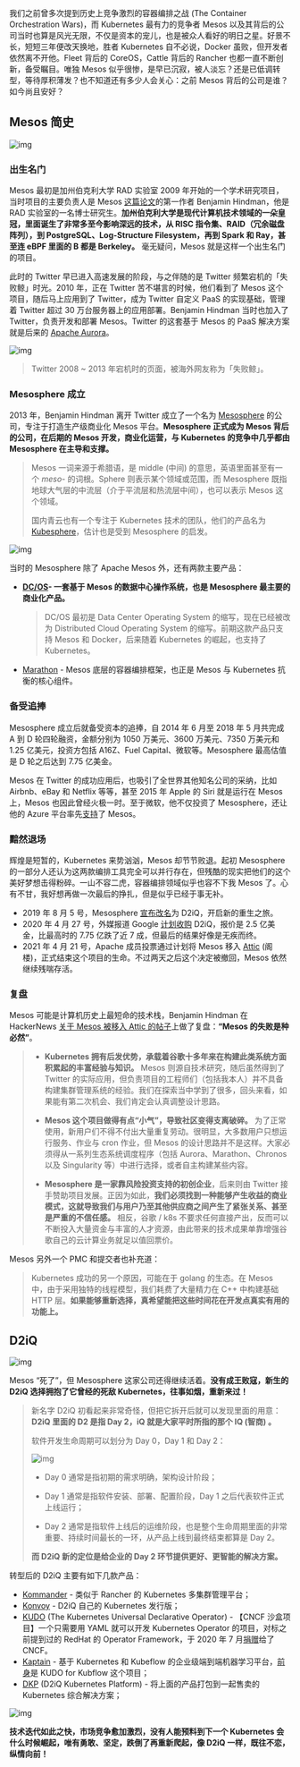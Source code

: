 
我们之前曾多次提到历史上竞争激烈的容器编排之战 (The Container Orchestration Wars)，而 Kubernetes 最有力的竞争者 Mesos 以及其背后的公司当时也算是风光无限，不仅是资本的宠儿，也是被众人看好的明日之星。好景不长，短短三年便改天换地，胜者 Kubernetes 自不必说，Docker 虽败，但开发者依然离不开他。Fleet 背后的 CoreOS，Cattle 背后的 Rancher 也都一直不断创新，备受瞩目。唯独 Mesos 似乎很惨，是早已沉寂，被人淡忘？还是已低调转型，等待厚积薄发？也不知道还有多少人会关心：之前 Mesos 背后的公司是谁？如今尚且安好？

## Mesos 简史

![img](/static/s1/8/mesos.png)

### 出生名门

Mesos 最初是加州伯克利大学 RAD 实验室 2009 年开始的一个学术研究项目，当时项目的主要负责人是 Mesos [这篇论文](https://people.eecs.berkeley.edu/~alig/papers/mesos.pdf)的第一作者 Benjamin Hindman，他是 RAD 实验室的一名博士研究生。**加州伯克利大学是现代计算机技术领域的一朵皇冠，里面诞生了非常多至今影响深远的技术，从 RISC 指令集、RAID（冗余磁盘阵列），到 PostgreSQL、Log-Structure Filesystem，再到 Spark 和 Ray，甚至连 eBPF 里面的 B 都是 Berkeley。** 毫无疑问，Mesos 就是这样一个出生名门的项目。

此时的 Twitter 早已进入高速发展的阶段，与之伴随的是 Twitter 频繁宕机的「失败鲸」时光。2010 年，正在 Twitter 苦不堪言的时候，他们看到了 Mesos 这个项目，随后马上应用到了 Twitter，成为 Twitter 自定义 PaaS 的实现基础，管理着 Twitter 超过 30 万台服务器上的应用部署。Benjamin Hindman 当时也加入了 Twitter，负责开发和部署 Mesos。Twitter 的这套基于 Mesos 的 PaaS 解决方案就是后来的 [Apache Aurora](https://aurora.apache.org/)。

![img](/static/s1/8/fall-whale.png)

> Twitter 2008 ~ 2013 年宕机时的页面，被海外网友称为「失败鲸」。

### Mesosphere 成立

2013 年，Benjamin Hindman 离开 Twitter 成立了一个名为 [Mesosphere](https://web.archive.org/web/20140903015326/http://mesosphere.com/) 的公司，专注于打造生产级商业化 Mesos 平台。**Mesosphere 正式成为 Mesos 背后的公司，在后期的 Mesos 开发，商业化运营，与 Kubernetes 的竞争中几乎都由 Mesosphere 在主导和支撑。**

> Mesos 一词来源于希腊语，是 middle (中间) 的意思，英语里面甚至有一个 *meso-* 的词根。Sphere 则表示某个领域或范围，而 Mesosphere 既指地球大气层的中流层（介于平流层和热流层中间），也可以表示 Mesos 这个领域。
>
> 国内青云也有一个专注于 Kubernetes 技术的团队，他们的产品名为 [Kubesphere](https://kubesphere.io/)，估计也是受到 Mesosphere 的启发。

![img](/static/s1/8/mesosphere.png)

当时的 Mesosphere 除了 Apache Mesos 外，还有两款主要产品：

- **[DC/OS](https://dcos.io/)- 一套基于 Mesos 的数据中心操作系统，也是 Mesosphere 最主要的商业化产品。**

  > DC/OS 最初是 Data Center Operating System 的缩写，现在已经被改为 Distributed Cloud Operating System 的缩写。前期这款产品只支持 Mesos 和 Docker，后来随着 Kubernetes 的崛起，也支持了 Kubernetes。

- [Marathon](http://mesosphere.github.io/marathon/) - Mesos 底层的容器编排框架，也正是 Mesos 与 Kubernetes 抗衡的核心组件。

### 备受追捧

Mesosphere 成立后就备受资本的追捧，自 2014 年 6 月至 2018 年 5 月共完成 A 到 D 轮四轮融资，金额分别为 1050 万美元、3600 万美元、7350 万美元和 1.25 亿美元，投资方包括 A16Z、Fuel Capital、微软等。Mesosphere 最高估值是 D 轮之后达到 7.75 亿美金。

Mesos 在 Twitter 的成功应用后，也吸引了全世界其他知名公司的采纳，比如 Airbnb、eBay 和 Netflix 等等，甚至 2015 年 Apple 的 Siri 就是运行在 Mesos 上，Mesos 也因此曾经火极一时。至于微软，他不仅投资了 Mesosphere，还让他的 Azure 平台率先[支持](https://www.zdnet.com/article/new-azure-container-service-to-bring-together-mesos-docker-and-azure-cloud/)了 Mesos。

### 黯然退场

辉煌是短暂的，Kubernetes 来势汹汹，Mesos 却节节败退。起初 Mesosphere 的一部分人还认为这两款编排工具完全可以并行存在，但残酷的现实把他们的这个美好梦想击得粉碎。一山不容二虎，容器编排领域似乎也容不下我 Mesos 了。心有不甘，我好想再做一次最后的挣扎，但是似乎已经于事无补。

- 2019 年 8 月 5 号，Mesosphere [宣布改名](https://d2iq.com/blog/mesosphere-is-now-d2iq)为 D2iQ，开启新的重生之旅。
- 2020 年 4 月 27 号，外媒报道 Google [计划收购](https://www.axios.com/google-talks-to-acquire-enterprise-software-startup-d2iq-mesosphere-a0d428bf-2382-4ec6-8941-9e580e36086e.html) D2iQ，报价是 2.5 亿美金，比最高时的 7.75 亿跌了近 7 成，但最后的结果好像是无疾而终。
- 2021 年 4 月 21 号，Apache 成员投票通过计划将 Mesos 移入 [Attic](https://attic.apache.org/) (阁楼)，正式结束这个项目的生命。不过两天之后这个决定被撤回，Mesos 依然继续残喘存活。

### 复盘

Mesos 可能是计算机历史上最短命的技术栈，Benjamin Hindman 在 HackerNews [关于 Mesos 被移入 Attic 的帖子](https://news.ycombinator.com/item?id=26713082)上做了复盘：**“Mesos 的失败是种必然”**。

> - **Kubernetes 拥有后发优势，承载着谷歌十多年来在构建此类系统方面积累起的丰富经验与知识。** Mesos 则源自技术研究，随后虽然得到了 Twitter 的实际应用，但负责项目的工程师们（包括我本人）并不具备构建集群管理系统的经验。我们在探索当中学到了很多，回头来看，如果能有第二次机会、我们肯定会认真调整设计思路。
>
> - **Mesos 这个项目做得有点“小气”，导致社区变得支离破碎。** 为了正常使用，新用户们不得不付出大量重复劳动。很明显，大多数用户只想运行服务、作业与 cron 作业，但 Mesos 的设计思路并不是这样。大家必须得从一系列生态系统调度程序（包括 Aurora、Marathon、Chronos 以及 Singularity 等）中进行选择，或者自主构建某些内容。
>
> - **Mesosphere 是一家靠风险投资支持的初创企业**，后来则由 Twitter 接手赞助项目发展。正因为如此，**我们必须找到一种能够产生收益的商业模式，这就导致我们与用户乃至其他供应商之间产生了紧张关系、甚至是严重的不信任感。** 相反，谷歌 / k8s 不要求任何直接产出，反而可以不断投入大量资金与丰富的人才资源，由此带来的技术成果单靠增强谷歌自己的云计算业务就足以值回票价。

Mesos 另外一个 PMC 和提交者也补充道：

> Kubernetes 成功的另一个原因，可能在于 golang  的生态。在 Mesos 中，由于采用独特的线程模型，我们耗费了大量精力在 C++ 中构建基础 HTTP 层。**如果能够重新选择，真希望能把这些时间花在开发点真实有用的功能上。**

## D2iQ

![img](/static/s1/8/d2iq.png)

Mesos “死了”，但 Mesosphere 这家公司还得继续活着。**没有成王败寇，新生的 D2iQ 选择拥抱了它曾经的死敌 Kubernetes，往事如烟，重新来过！**

> 新名字 D2iQ 初看起来非常奇怪，但把它拆开后就可以发现里面的用意：**D2iQ 里面的 D2 是指 Day 2，iQ 就是大家平时所指的那个 IQ (智商) 。**
>
> 软件开发生命周期可以划分为 Day 0，Day 1 和 Day 2：
>
> ![img](/static/s1/8/day2.png)
>
> - Day 0 通常是指初期的需求明确，架构设计阶段；
>
> - Day 1 通常是指软件安装、部署、配置阶段，Day 1 之后代表软件正式上线运行；
>
> - Day 2 通常是指软件上线后的运维阶段，也是整个生命周期里面的非常重要、持续时间最长的一环，从产品上线到最终结束都算是 Day 2。
>
> **而 D2iQ 新的定位是给企业的 Day 2 环节提供更好、更智能的解决方案。**

转型后的 D2iQ 主要有如下几款产品：

- [Kommander](https://d2iq.com/products/kommander) - 类似于 Rancher 的 Kubernetes 多集群管理平台；
- [Konvoy](https://d2iq.com/products/konvoy) - D2iQ 自己的 Kubernetes 发行版；
- [KUDO](https://kudo.dev/) (The Kubernetes Universal Declarative Operator) - 【CNCF 沙盒项目】一个只需要用 YAML 就可以开发 Kubernetes Operator 的项目，对标之前提到过的 RedHat 的 Operator Framework，于 2020 年 7 月[捐赠](https://d2iq.com/blog/kudo-accepted-as-a-cncf-sandbox-project)给了 CNCF。
- [Kaptain](https://d2iq.com/products/kaptain) -  基于 Kubernetes 和 Kubeflow 的企业级端到端机器学习平台，[前身](https://d2iq.com/blog/kudo-for-kubeflow-the-enterprise-machine-learning-platform)是 KUDO for Kubflow 这个项目；
- [DKP](https://d2iq.com/kubernetes-platform) (D2iQ Kubernetes Platform) - 将上面的产品打包到一起售卖的 Kubernetes 综合解决方案；

![img](/static/s1/8/dkp.png)

**技术迭代如此之快，市场竞争愈加激烈，没有人能预料到下一个 Kubernetes 会什么时候崛起，唯有勇敢、坚定，跌倒了再重新爬起，像 D2iQ 一样，既往不恋，纵情向前！**